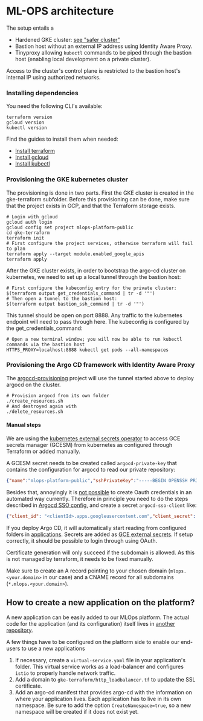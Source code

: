 # ML-OPS architecture

The setup entails a
* Hardened GKE cluster: [see "safer cluster"](https://github.com/terraform-google-modules/terraform-google-kubernetes-engine/blob/master/modules/safer-cluster/README.md)
* Bastion host without an external IP address using Identity Aware Proxy. 
* Tinyproxy allowing `kubectl` commands to be piped through the bastion host (enabling local development on a private cluster).

Access to the cluster's control plane is restricted to the bastion host's internal IP using authorized networks.

### Installing dependencies
You need the following CLI's available:
```shell
terraform version
gcloud version
kubectl version
```
Find the guides to install them when needed:
- [Install terraform](https://developer.hashicorp.com/terraform/tutorials/aws-get-started/install-cli)
- [Install gcloud](https://cloud.google.com/sdk/docs/install)
- [Install kubectl](https://kubernetes.io/docs/tasks/tools/#kubectl)


### Provisioning the GKE kubernetes cluster

The provisioning is done in two parts. First the GKE cluster is created in the gke-terraform subfolder.
Before this provisioning can be done, make sure that the project exists in GCP, and that the Terraform storage exists.
```shell
# Login with gcloud
gcloud auth login
gcloud config set project mlops-platform-public
cd gke-terraform
terraform init
# First configure the project services, otherwise terraform will fail to plan
terraform apply --target module.enabled_google_apis
terraform apply
```

After the GKE cluster exists, in order to bootstrap the argo-cd cluster on kubernetes, we need to set up a local tunnel through the bastion host:
```shell
# First configure the kubeconfig entry for the private cluster:
$(terraform output get_credentials_command | tr -d '"')
# Then open a tunnel to the bastion host:
$(terraform output bastion_ssh_command | tr -d '"')
```

This tunnel should be open on port 8888. Any traffic to the kubernetes endpoint will need to pass through here.
The kubeconfig is configured by the get_credentials_command:
```shell
# Open a new terminal window; you will now be able to run kubectl commands via the bastion host
HTTPS_PROXY=localhost:8888 kubectl get pods --all-namespaces
```

### Provisioning the Argo CD framework with Identity Aware Proxy
The [argocd-provisioning](argocd-provisioning) project will use the tunnel started above to deploy argocd on the cluster.
```shell
# Provision argocd from its own folder
./create_resources.sh
# And destroyed again with
./delete_resources.sh
```

#### Manual steps 
We are using the [kubernetes external secrets operator](https://external-secrets.io/) to access GCE secrets manager (GCESM) from kubernetes as configured through Terraform or added manually.

A GCESM secret needs to be created called `argocd-private-key` that contains the configuration for argocd to read our private repository:

```json
{"name":"mlops-platform-public","sshPrivateKey":"-----BEGIN OPENSSH PRIVATE KEY-----\nSECRET!! Should exist already, or a new one can be created and added to https://github.com/<your.github.repo>/settings/keys\n-----END OPENSSH PRIVATE KEY-----","url":"git@github.com:<your.github.repo>.git"}
```

Besides that, annoyingly it is [not possible](https://issuetracker.google.com/issues/35907249/resources) to create Oauth credentials in an automated way currently.
Therefore in principle you need to do the steps described in [Argocd SSO config](https://argo-cd.readthedocs.io/en/stable/operator-manual/user-management/google/#configure-a-new-oauth-client-id), and create a secret `argocd-sso-client` like:
```json
{"client_id": "<clientId>.apps.googleusercontent.com","client_secret": "<secret>"}
```

If you deploy Argo CD, it will automatically start reading from configured folders in [applications](applications). Secrets are added as [GCE external secrets](https://external-secrets.io/latest/provider-google-secrets-manager/). If setup correctly, it should be possible to login through using OAuth.

Certificate generation will only succeed if the subdomain is allowed. As this is not managed by terraform, it needs to be fixed manually.

Make sure to create an A record pointing to your chosen domain (`mlops.<your.domain>` in our case) and a CNAME record for all subdomains (`*.mlops.<your.domain>`).

## How to create a new application on the platform?

A new application can be easily added to our MLOps platform. The actual code for the application (and its configuration)
itself lives in [another repository](https://github.com/<your.github.repo>).

A few things have to be configured on the platform side to enable our end-users to use a new applications
1. If necessary, create a `virtual-service.yaml` file in your application's folder. This virtual service works as a load-balancer and configures `istio` to properly handle network traffic.
2. Add a domain to `gke-terraform/http_loadbalancer.tf` to update the SSL certificate.
3. Add an argo-cd manifest that provides argo-cd with the information on where your application lives. Each application has to live in its own namespace. Be sure to add the option `CreateNamespace=true`, so a new namespace will be created if it does not exist yet.
